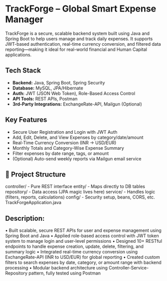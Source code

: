 

# TrackForge – Global Smart Expense Manager

TrackForge is a secure, scalable backend system built using Java and Spring Boot to help users manage and track daily expenses. It supports JWT-based authentication, real-time currency conversion, and filtered data reporting—making it ideal for real-world financial and Human Capital applications.

## Tech Stack
- **Backend:** Java, Spring Boot, Spring Security
- **Database:** MySQL, JPA/Hibernate
- **Auth:** JWT (JSON Web Token), Role-Based Access Control
- **API Tools:** REST APIs, Postman
- **3rd-Party Integrations:** ExchangeRate-API, Mailgun (Optional)

##  Key Features
-  Secure User Registration and Login with JWT Auth
-  Add, Edit, Delete, and View Expenses by category/date/amount
-  Real-Time Currency Conversion (INR → USD/EUR)
-  Monthly Totals and Category-Wise Expense Summary
-  Filter expenses by date range, tags, or amount
-  (Optional) Auto-send weekly reports via Mailgun email service

## 📁 Project Structure
  controller/ - Pure REST interface
  entity/ - Maps directly to DB tables
  repository/ - Data access (JPA magic lives here)
  service/ - Handles logic (filters, reports, calculations)
  config/ - Security setup, beans, CORS, etc.
  TrackForgeApplication.java



  ## Description:
  •	Built scalable, secure REST APIs for user and expense management using Spring Boot and Java
  •	Applied role-based access control with JWT token system to manage login and user-level permissions
  •	Designed 10+ RESTful endpoints to handle expense creation, update, delete, filtering, and summary logic
  •	Integrated real-time currency conversion using ExchangeRate-API (INR to USD/EUR) for global reporting
  •	Created custom filters to search expenses by date, category, or amount range with backend processing
  •	Modular backend architecture using Controller-Service-Repository pattern, fully tested using Postman
